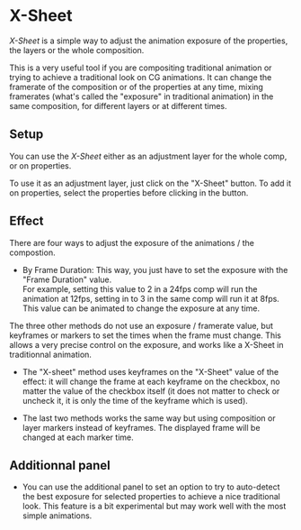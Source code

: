 # X-Sheet

*X-Sheet* is a simple way to adjust the animation exposure of the properties, the layers or the whole composition.

This is a very useful tool if you are compositing traditional animation or trying to achieve a traditional look on CG animations.
It can change the framerate of the composition or of the properties at any time, mixing framerates (what's called the "exposure" in traditional animation) in the same composition, for different layers or at different times.

## Setup

You can use the *X-Sheet* either as an adjustment layer for the whole comp, or on properties.

To use it as an adjustment layer, just click on the "X-Sheet" button. To add it on properties, select the properties before clicking in the button.

## Effect

There are four ways to adjust the exposure of the animations / the compostion.

- By Frame Duration: This way, you just have to set the exposure with the "Frame Duration" value.  
For example, setting this value to 2 in a 24fps comp will run the animation at 12fps, setting in to 3 in the same comp will run it at 8fps.  
This value can be animated to change the exposure at any time.

The three other methods do not use an exposure / framerate value, but keyframes or markers to set the times when the frame must change. This allows a very precise control on the exposure, and works like a X-Sheet in traditionnal animation.

- The "X-sheet" method uses keyframes on the "X-Sheet" value of the effect: it will change the frame at each keyframe on the checkbox, no matter the value of the checkbox itself (it does not matter to check or uncheck it, it is only the time of the keyframe which is used).

- The last two methods works the same way but using composition or layer markers instead of keyframes. The displayed frame will be changed at each marker time.

## Additionnal panel

- You can use the additional panel to set an option to try to auto-detect the best exposure for selected properties to achieve a nice traditional look. This feature is a bit experimental but may work well with the most simple animations.
